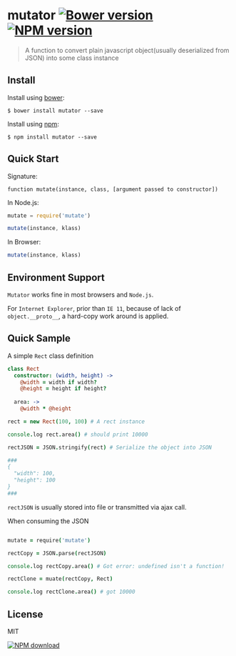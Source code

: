 mutator [![Bower version][bower-image]][homepage] [![NPM version][npm-image]][npm-url]
=======

> A function to convert plain javascript object(usually deserialized from JSON) into some class instance

Install
-------

Install using [bower][bower-url]:

    $ bower install mutator --save


Install using [npm][npm-homepage]:

    $ npm install mutator --save


Quick Start
------------

Signature:

```
function mutate(instance, class, [argument passed to constructor])
```

In Node.js:

```javascript
mutate = require('mutate')

mutate(instance, klass)
```

In Browser:

```javascript
mutate(instance, klass)
```

Environment Support
---------------
`Mutator` works fine in most browsers and `Node.js`.

For `Internet Explorer`, prior than `IE 11`, because of lack of `object.__proto__`, a hard-copy work around is applied.

Quick Sample
------------

A simple `Rect` class definition

```coffeescript
class Rect
  constructor: (width, height) ->
  	@width = width if width?
  	@height = height if height?
  	
  area: ->
  	@width * @height

rect = new Rect(100, 100) # A rect instance

console.log rect.area() # should print 10000

rectJSON = JSON.stringify(rect) # Serialize the object into JSON

###
{
  "width": 100,
  "height": 100
}
###
```

`rectJSON` is usually stored into file or transmitted via ajax call.

When consuming the JSON

```coffeescript

mutate = require('mutate')

rectCopy = JSON.parse(rectJSON)

console.log rectCopy.area() # Got error: undefined isn't a function!

rectClone = muate(rectCopy, Rect)

console.log rectClone.area() # got 10000

```

## License
MIT

[![NPM download][npm-download]][npm-url]

[homepage]: https://github.com/timnew/mutator
[bower-image]: https://badge.fury.io/bo/widget.coffee.svg
[bower-url]: http://bower.io/
[npm-image]: http://img.shields.io/npm/v/mutator.svg
[npm-download]: http://img.shields.io/npm/dm/mutator.svg?style=flat
[npm-url]: https://www.npmjs.org/package/mutator
[npm-homepage]: https://www.npmjs.org/
